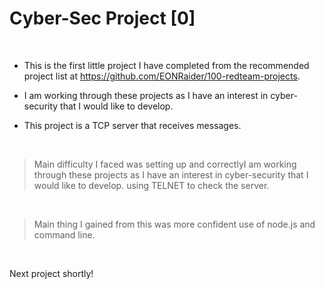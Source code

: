 # Cyber-Sec Project [0]


&nbsp;
&nbsp;


- This is the first little project I have completed from the
  recommended project list at https://github.com/EONRaider/100-redteam-projects.

- I am working through these projects as I have an interest in cyber-security that I would like to develop.

- This project is a TCP server that receives messages.

&nbsp;
&nbsp;

> Main difficulty I faced was setting up and correctlyI am working through these projects as I have an interest in cyber-security that I would like to develop. using TELNET to check the server.

&nbsp;

> Main thing I gained from this was more confident use of node.js and command line.

&nbsp;
&nbsp;

Next project shortly!
